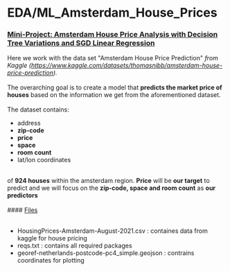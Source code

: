 # EDA/ML_Amsterdam_House_Prices

### <ins>Mini-Project: Amsterdam House Price Analysis with Decision Tree Variations and SGD Linear Regression</ins><br>

Here we work with the data set "Amsterdam House Price Prediction" <i>from Kaggle (https://www.kaggle.com/datasets/thomasnibb/amsterdam-house-price-prediction).</i><br>
<br>
The overarching goal is to create a model that <b>predicts the market price of houses</b> based on the information we get from the aforementioned dataset. 
<br>
<br>The dataset contains:
<ul>
<li>address</li>
<li><b>zip-code</b></li>
<li><b>price</b></li>
<li><b>space</b></li>
<li><b>room count</b></li>
<li>lat/lon coordinates</li>
</ul>
<br>
of <b>924 houses</b> within the amsterdam region. <b>Price</b> will be <b>our target</b> to predict and we will focus on the <b>zip-code, space and room count</b> as <b>our predictors</b><br>
<br>
#### <ins>Files</ins><br>
<br>
<ul>
<li>HousingPrices-Amsterdam-August-2021.csv : containes data from kaggle for house pricing</li>
<li>reqs.txt : contains all required packages</li>
<li>georef-netherlands-postcode-pc4_simple.geojson : contrains coordinates for plotting</li>
</ul>

